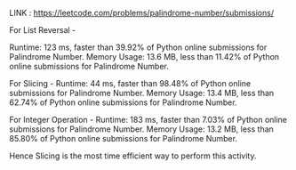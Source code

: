 LINK : https://leetcode.com/problems/palindrome-number/submissions/

For List Reversal - 

Runtime: 123 ms, faster than 39.92% of Python online submissions for Palindrome Number.
Memory Usage: 13.6 MB, less than 11.42% of Python online submissions for Palindrome Number.

For Slicing - 
Runtime: 44 ms, faster than 98.48% of Python online submissions for Palindrome Number.
Memory Usage: 13.4 MB, less than 62.74% of Python online submissions for Palindrome Number.

For Integer Operation - 
Runtime: 183 ms, faster than 7.03% of Python online submissions for Palindrome Number.
Memory Usage: 13.2 MB, less than 85.80% of Python online submissions for Palindrome Number.

Hence Slicing is the most time efficient way to perform this activity.
